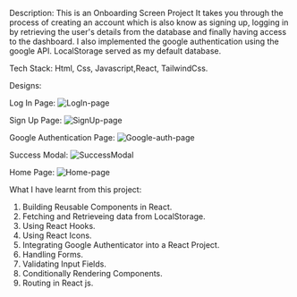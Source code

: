 Description: This is an Onboarding Screen Project
It takes you through the process of creating an account which is also know as signing up, logging in by retrieving the user's details from the database and finally having access to the dashboard.
I also implemented the google authentication using the google API.
LocalStorage served as my default database.

Tech Stack: Html, Css, Javascript,React, TailwindCss.

Designs:

Log In Page:
![LogIn-page](https://github.com/Liciacodes/Onboarding-Screen-Project/assets/43540999/300523d5-a8d7-471a-87c6-70b084f4d364)

Sign Up Page:
![SignUp-page](https://github.com/Liciacodes/Onboarding-Screen-Project/assets/43540999/cbf9321a-408c-43ee-b06d-07dfce7e06f4)

Google Authentication Page:
![Google-auth-page](https://github.com/Liciacodes/Onboarding-Screen-Project/assets/43540999/69617737-117f-4d9b-9107-9cbaf06e6080)

Success Modal:
![SuccessModal](https://github.com/Liciacodes/Onboarding-Screen-Project/assets/43540999/913a671a-636c-441f-9767-aadc0e39be3c)

Home Page:
![Home-page](https://github.com/Liciacodes/Onboarding-Screen-Project/assets/43540999/f525f7e3-8019-4120-8bc4-980f8e8db831)


What I have learnt from this project:
1. Building Reusable Components in React.
2. Fetching and Retrieveing data from LocalStorage.
3. Using React Hooks.
4. Using React Icons.
5. Integrating Google Authenticator into a React Project.
6. Handling Forms.
7. Validating Input Fields.
8. Conditionally Rendering Components.
9. Routing in React js.




